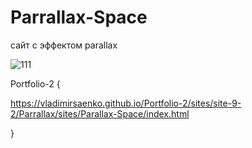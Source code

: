 # Parrallax-Space
 
сайт с эффектом parallax

![111](https://user-images.githubusercontent.com/56477695/115112800-e5d4cb80-9f8f-11eb-8492-05b16e7f5cd0.png)

Portfolio-2 {

https://vladimirsaenko.github.io/Portfolio-2/sites/site-9-2/Parrallax/sites/Parallax-Space/index.html

}
